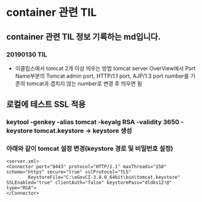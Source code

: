 # container 관련 TIL
## container 관련 TIL 정보 기록하는 md입니다.
### 20190130 TIL
* 이클립스에서 tomcat 2개 이상 띄우는 방법
tomcat server OverView에서 Port Name부분의 Tomcat admin port, HTTP/1.1 port, AJP/1.3 port number를 기존의 tomcat과 겹치지 않는 number로 변경 후 띄우면 됨

## 로컬에 테스트 SSL 적용
### keytool -genkey -alias tomcat -keyalg RSA -validity 3650 -keystore tomcat.keystore -> keystore 생성
### 아래와 같이 tomcat 설정 변경(keystore 경로 및 비밀번호 설정)
~~~
<server.xml>
<Connector port="8443" protocol="HTTP/1.1" maxThreads="150" scheme="https" secure="true" sslProtocol="TLS"
    	KeystoreFile="C:\eGovCI-3.8.0_64bit\bin\tomcat.keystore" SSLEnabled="true" clientAuth="false" keystorePass="dldks12!@" type="RSA"> 
</Connector>
~~~




































